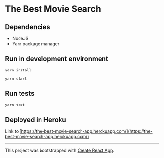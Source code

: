 # The Best Movie Search

## Dependencies

- NodeJS
- Yarn package manager

## Run in development environment

```
yarn install
```

```
yarn start
```
## Run tests

```
yarn test
```

## Deployed in Heroku

Link to [https://the-best-movie-search-app.herokuapp.com/](https://the-best-movie-search-app.herokuapp.com/)

<hr>

This project was bootstrapped with [Create React App](https://github.com/facebookincubator/create-react-app).
